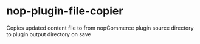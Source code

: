 # nop-plugin-file-copier
Copies updated content file to from nopCommerce plugin source directory to plugin output directory on save

